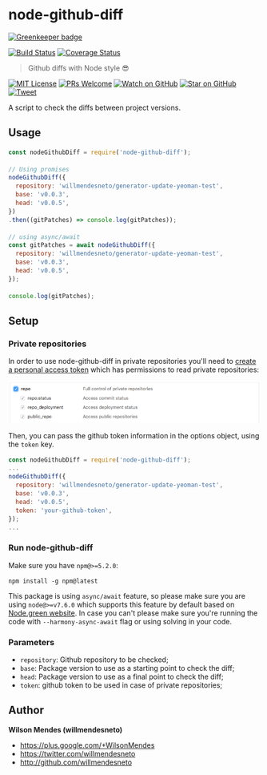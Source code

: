 # node-github-diff

[![Greenkeeper badge](https://badges.greenkeeper.io/willmendesneto/node-github-diff.svg)](https://greenkeeper.io/)


[![Build Status](https://circleci.com/gh/willmendesneto/node-github-diff.svg?style=shield)](https://circleci.com/gh/willmendesneto/node-github-diff)
[![Coverage Status](https://coveralls.io/repos/github/willmendesneto/node-github-diff/badge.svg?branch=master)](https://coveralls.io/github/willmendesneto/node-github-diff?branch=master)

> Github diffs with Node style 😎

[![MIT License][license-badge]][license]
[![PRs Welcome][prs-badge]][prs]
[![Watch on GitHub][github-watch-badge]][github-watch]
[![Star on GitHub][github-star-badge]][github-star]
[![Tweet][twitter-badge]][twitter]


A script to check the diffs between project versions.

## Usage

```js
const nodeGithubDiff = require('node-github-diff');

// Using promises
nodeGithubDiff({
  repository: 'willmendesneto/generator-update-yeoman-test',
  base: 'v0.0.3',
  head: 'v0.0.5',
})
.then((gitPatches) => console.log(gitPatches));

// using async/await
const gitPatches = await nodeGithubDiff({
  repository: 'willmendesneto/generator-update-yeoman-test',
  base: 'v0.0.3',
  head: 'v0.0.5',
});

console.log(gitPatches);
```


## Setup

### Private repositories

In order to use node-github-diff in private repositories you'll need to
[create a personal access token](https://github.com/settings/tokens)
which has permissions to read private repositories:

![Token permissions](./assets/token.png)

Then, you can pass the github token information in the options object, using the `token` key.


```js
const nodeGithubDiff = require('node-github-diff');
...
nodeGithubDiff({
  repository: 'willmendesneto/generator-update-yeoman-test',
  base: 'v0.0.3',
  head: 'v0.0.5',
  token: 'your-github-token',
});
...
```

### Run node-github-diff

Make sure you have `npm@>=5.2.0`:

```
npm install -g npm@latest
```

This package is using `async/await` feature, so please make sure you are using `node@>=v7.6.0` which supports this feature by default based on [Node.green website](https://node.green/). In case you can't please make sure you're running the code with `--harmony-async-await` flag or using solving in your code.

### Parameters

- `repository`: Github repository to be checked;
- `base`: Package version to use as a starting point to check the diff;
- `head`: Package version to use as a final point to check the diff;
- `token`: github token to be used in case of private repositories;


## Author

**Wilson Mendes (willmendesneto)**
+ <https://plus.google.com/+WilsonMendes>
+ <https://twitter.com/willmendesneto>
+ <http://github.com/willmendesneto>


[license-badge]: https://img.shields.io/badge/license-MIT%20License-blue.svg?style=flat-square
[license]: https://github.com/willmendesneto/node-github-diff/blob/master/LICENSE

[prs-badge]: https://img.shields.io/badge/PRs-welcome-brightgreen.svg?style=flat-square
[prs]: http://makeapullrequest.com

[github-watch-badge]: https://img.shields.io/github/watchers/willmendesneto/node-github-diff.svg?style=social
[github-watch]: https://github.com/willmendesneto/node-github-diff/watchers

[github-star-badge]: https://img.shields.io/github/stars/willmendesneto/node-github-diff.svg?style=social
[github-star]: https://github.com/willmendesneto/node-github-diff/stargazers

[twitter]: https://twitter.com/intent/tweet?text=Check%20out%20node-github-diff%20by%20@willmendesneto%20https://goo.gl/sqZ8dh%20%F0%9F%91%8D
[twitter-badge]: https://img.shields.io/twitter/url/https/github.com/willmendesneto/node-github-diff.svg?style=social
